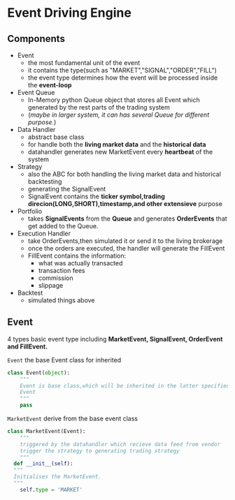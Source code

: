 # Event Driving Engine
## Components
- Event
  - the most fundamental unit of the event
  - it contains the type(such as "MARKET","SIGNAL","ORDER","FILL")
  - the event type determines how the event will be processed inside the **event-loop**
- Event Queue
  - In-Memory python Queue object that stores all Event which generated by the rest parts
  of the trading system
  - (_maybe in larger system, it can has several Queue for different purpose._)
- Data Handler
  - abstract base class
  - for handle both the **living market data** and the **historical data**
  - datahandler generates new MarketEvent every **heartbeat** of the system
- Strategy
  - also the ABC for both handling the living market data and historical backtesting
  - generating the SignalEvent
  - SignalEvent contains the **ticker symbol,trading direcion(LONG,SHORT),timestamp,and other extensieve** purpose
- Portfolio
  - takes **SignalEvents** from the **Queue** and generates **OrderEvents** that get added to the Queue.
- Execution Handler
  - take OrderEvents,then simulated it or send it to the living brokerage
  - once the orders are executed, the handler will generate the FillEvent
  - FillEvent contains the information:
    - what was actually transacted
    - transaction fees
    - commission
    - slippage
- Backtest
  - simulated things above
  
## Event
4 types basic event type including  **MarketEvent, SignalEvent, OrderEvent and FillEvent.**

``Event``
the base Event class for inherited
```python
class Event(object):
    """
    Event is base class,which will be inherited in the latter specified deritive 
    Event
    """
    pass
```
``MarketEvent``
derive from the base event class
```python
class MarketEvent(Event):
    """
    triggered by the datahandler which recieve data feed from vendor
    trigger the strategy to generating trading strategy
    """
  def __init__(self):
  """
  Initialises the MarketEvent.
  """
    self.type = 'MARKET'

```
